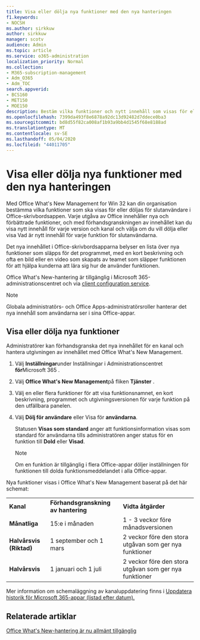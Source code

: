 ```yaml
---
title: Visa eller dölja nya funktioner med den nya hanteringen
f1.keywords:
- NOCSH
ms.author: sirkkuw
author: sirkkuw
manager: scotv
audience: Admin
ms.topic: article
ms.service: o365-administration
localization_priority: Normal
ms.collection:
- M365-subscription-management
- Adm_O365
- Adm_TOC
search.appverid:
- BCS160
- MET150
- MOE150
description: Bestäm vilka funktioner och nytt innehåll som visas för eller döljs för slutanvändare i Office What's New Management for Office-skrivbordsappar.
ms.openlocfilehash: 7399da493f8e6878a92dc13d92482d7ddece0ba3
ms.sourcegitcommit: bd8d55f82ca008af1b93a9bb4d1545f68e8188ad
ms.translationtype: MT
ms.contentlocale: sv-SE
ms.lasthandoff: 05/04/2020
ms.locfileid: "44011705"
---
```

# <a name="show-or-hide-new-features-using-whats-new-management"></a>Visa eller dölja nya funktioner med den nya hanteringen

Med Office What's New Management for Win 32 kan din organisation bestämma vilka funktioner som ska visas för eller döljas för slutanvändare i Office-skrivbordsappen. Varje utgåva av Office innehåller nya och förbättrade funktioner, och med förhandsgranskningen av innehållet kan du visa nytt innehåll för varje version och kanal och välja om du vill dölja eller visa Vad är nytt innehåll för varje funktion för slutanvändarna. 

Det nya innehållet i Office-skrivbordsapparna belyser en lista över nya funktioner som släpps för det programmet, med en kort beskrivning och ofta en bild eller en video som skapats av teamet som släpper funktionen för att hjälpa kunderna att lära sig hur de använder funktionen. 

Office What's New-hantering är tillgänglig i Microsoft 365-administrationscentret och via [client configuration service](https://config.office.com).

> [!NOTE]
> Globala administratörs- och Office Apps-administratörsroller hanterar det nya innehåll som användarna ser i sina Office-appar.

##  <a name="show-or-hide-new-features"></a>Visa eller dölja nya funktioner 

Administratörer kan förhandsgranska det nya innehållet för en kanal och hantera utgivningen av innehållet med Office What's New Management.

1. Välj **Inställningar**under Inställningar i Administrationscentret **för**Microsoft 365 .

2. Välj **Office What's New Management**på fliken **Tjänster** .

3. Välj en eller flera funktioner för att visa funktionsnamnet, en kort beskrivning, programmet och utgivningsversionen för varje funktion på den utfällbara panelen.

4. Välj **Dölj för användare** eller Visa för **användarna**.  

    Statusen **Visas som standard** anger att funktionsinformation visas som standard för användarna tills administratören anger status för en funktion till **Dold** eller **Visad**.  

    > [!NOTE]
    > Om en funktion är tillgänglig i flera Office-appar döljer inställningen för funktionen till dolda funktionsmeddelandet i alla Office-appar.

Nya funktioner visas i Office What's New Management baserat på det här schemat:

||||
|:-----|:-----|:-----|
|**Kanal** <br/> |**Förhandsgranskning av hantering** <br/> |**Vidta åtgärder** <br/> |
|**Månatliga** <br/> |15:e i månaden  <br/> |1 - 3 veckor före månadsversionen <br/> |
|**Halvårsvis (Riktad)** <br/> |1 september och 1 mars <br/> | 2 veckor före den stora utgåvan som ger nya funktioner
|**Halvårsvis** <br/> |1 januari och 1 juli <br/> | 2 veckor före den stora utgåvan som ger nya funktioner<br/> |

Mer information om schemaläggning av kanaluppdatering finns i [Uppdatera historik för Microsoft 365-appar (listad efter datum).](https://docs.microsoft.com/officeupdates/update-history-office365-proplus-by-date)

## <a name="related-articles"></a>Relaterade artiklar

[Office What's New-hantering är nu allmänt tillgänglig](https://techcommunity.microsoft.com/t5/microsoft-365-blog/office-what-s-new-management-is-now-generally-available/ba-p/1179954)